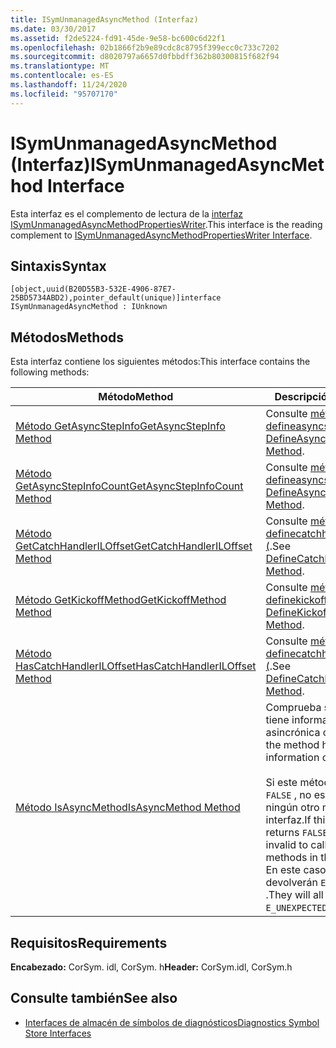 ```yaml
---
title: ISymUnmanagedAsyncMethod (Interfaz)
ms.date: 03/30/2017
ms.assetid: f2de5224-fd91-45de-9e58-bc600c6d22f1
ms.openlocfilehash: 02b1866f2b9e89cdc8c8795f399ecc0c733c7202
ms.sourcegitcommit: d8020797a6657d0fbbdff362b80300815f682f94
ms.translationtype: MT
ms.contentlocale: es-ES
ms.lasthandoff: 11/24/2020
ms.locfileid: "95707170"
---
```

# <a name="isymunmanagedasyncmethod-interface"></a><span data-ttu-id="042ee-102">ISymUnmanagedAsyncMethod (Interfaz)</span><span class="sxs-lookup"><span data-stu-id="042ee-102">ISymUnmanagedAsyncMethod Interface</span></span>

<span data-ttu-id="042ee-103">Esta interfaz es el complemento de lectura de la [interfaz ISymUnmanagedAsyncMethodPropertiesWriter](isymunmanagedasyncmethodpropertieswriter-interface.md).</span><span class="sxs-lookup"><span data-stu-id="042ee-103">This interface is the reading complement to [ISymUnmanagedAsyncMethodPropertiesWriter Interface](isymunmanagedasyncmethodpropertieswriter-interface.md).</span></span>  
  
## <a name="syntax"></a><span data-ttu-id="042ee-104">Sintaxis</span><span class="sxs-lookup"><span data-stu-id="042ee-104">Syntax</span></span>  
  
```idl  
[object,uuid(B20D55B3-532E-4906-87E7-25BD5734ABD2),pointer_default(unique)]interface ISymUnmanagedAsyncMethod : IUnknown  
```  
  
## <a name="methods"></a><span data-ttu-id="042ee-105">Métodos</span><span class="sxs-lookup"><span data-stu-id="042ee-105">Methods</span></span>  

 <span data-ttu-id="042ee-106">Esta interfaz contiene los siguientes métodos:</span><span class="sxs-lookup"><span data-stu-id="042ee-106">This interface contains the following methods:</span></span>  
  
|<span data-ttu-id="042ee-107">Método</span><span class="sxs-lookup"><span data-stu-id="042ee-107">Method</span></span>|<span data-ttu-id="042ee-108">Descripción</span><span class="sxs-lookup"><span data-stu-id="042ee-108">Description</span></span>|  
|------------|-----------------|  
|[<span data-ttu-id="042ee-109">Método GetAsyncStepInfo</span><span class="sxs-lookup"><span data-stu-id="042ee-109">GetAsyncStepInfo Method</span></span>](isymunmanagedasyncmethod-getasyncstepinfo-method.md)|<span data-ttu-id="042ee-110">Consulte [método defineasyncstepinfo (](isymunmanagedasyncmethodpropertieswriter-defineasyncstepinfo-method.md).</span><span class="sxs-lookup"><span data-stu-id="042ee-110">See [DefineAsyncStepInfo Method](isymunmanagedasyncmethodpropertieswriter-defineasyncstepinfo-method.md).</span></span>|  
|[<span data-ttu-id="042ee-111">Método GetAsyncStepInfoCount</span><span class="sxs-lookup"><span data-stu-id="042ee-111">GetAsyncStepInfoCount Method</span></span>](isymunmanagedasyncmethod-getasyncstepinfocount-method.md)|<span data-ttu-id="042ee-112">Consulte [método defineasyncstepinfo (](isymunmanagedasyncmethodpropertieswriter-defineasyncstepinfo-method.md).</span><span class="sxs-lookup"><span data-stu-id="042ee-112">See [DefineAsyncStepInfo Method](isymunmanagedasyncmethodpropertieswriter-defineasyncstepinfo-method.md).</span></span>|  
|[<span data-ttu-id="042ee-113">Método GetCatchHandlerILOffset</span><span class="sxs-lookup"><span data-stu-id="042ee-113">GetCatchHandlerILOffset Method</span></span>](isymunmanagedasyncmethod-getcatchhandleriloffset-method.md)|<span data-ttu-id="042ee-114">Consulte [método definecatchhandleriloffset (](isymunmanagedasyncmethodpropertieswriter-definecatchhandleriloffset-method.md).</span><span class="sxs-lookup"><span data-stu-id="042ee-114">See [DefineCatchHandlerILOffset Method](isymunmanagedasyncmethodpropertieswriter-definecatchhandleriloffset-method.md).</span></span>|  
|[<span data-ttu-id="042ee-115">Método GetKickoffMethod</span><span class="sxs-lookup"><span data-stu-id="042ee-115">GetKickoffMethod Method</span></span>](isymunmanagedasyncmethod-getkickoffmethod-method.md)|<span data-ttu-id="042ee-116">Consulte [método definekickoffmethod (](isymunmanagedasyncmethodpropertieswriter-definekickoffmethod-method.md).</span><span class="sxs-lookup"><span data-stu-id="042ee-116">See [DefineKickoffMethod Method](isymunmanagedasyncmethodpropertieswriter-definekickoffmethod-method.md).</span></span>|  
|[<span data-ttu-id="042ee-117">Método HasCatchHandlerILOffset</span><span class="sxs-lookup"><span data-stu-id="042ee-117">HasCatchHandlerILOffset Method</span></span>](isymunmanagedasyncmethod-hascatchhandleriloffset-method.md)|<span data-ttu-id="042ee-118">Consulte [método definecatchhandleriloffset (](isymunmanagedasyncmethodpropertieswriter-definecatchhandleriloffset-method.md).</span><span class="sxs-lookup"><span data-stu-id="042ee-118">See [DefineCatchHandlerILOffset Method](isymunmanagedasyncmethodpropertieswriter-definecatchhandleriloffset-method.md).</span></span>|  
|[<span data-ttu-id="042ee-119">Método IsAsyncMethod</span><span class="sxs-lookup"><span data-stu-id="042ee-119">IsAsyncMethod Method</span></span>](isymunmanagedasyncmethod-isasyncmethod-method.md)|<span data-ttu-id="042ee-120">Comprueba si el método tiene información asincrónica o no.</span><span class="sxs-lookup"><span data-stu-id="042ee-120">Checks if the method has async information or not.</span></span><br /><br /> <span data-ttu-id="042ee-121">Si este método devuelve `FALSE` , no es válido llamar a ningún otro método de esta interfaz.</span><span class="sxs-lookup"><span data-stu-id="042ee-121">If this method returns `FALSE` then it is invalid to call any other methods in this interface.</span></span> <span data-ttu-id="042ee-122">En este caso, todos devolverán `E_UNEXPECTED` .</span><span class="sxs-lookup"><span data-stu-id="042ee-122">They will all return `E_UNEXPECTED` in this case.</span></span>|  
  
## <a name="requirements"></a><span data-ttu-id="042ee-123">Requisitos</span><span class="sxs-lookup"><span data-stu-id="042ee-123">Requirements</span></span>  

 <span data-ttu-id="042ee-124">**Encabezado:** CorSym. idl, CorSym. h</span><span class="sxs-lookup"><span data-stu-id="042ee-124">**Header:** CorSym.idl, CorSym.h</span></span>  
  
## <a name="see-also"></a><span data-ttu-id="042ee-125">Consulte también</span><span class="sxs-lookup"><span data-stu-id="042ee-125">See also</span></span>

- [<span data-ttu-id="042ee-126">Interfaces de almacén de símbolos de diagnósticos</span><span class="sxs-lookup"><span data-stu-id="042ee-126">Diagnostics Symbol Store Interfaces</span></span>](diagnostics-symbol-store-interfaces.md)
